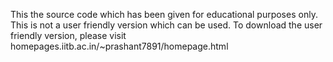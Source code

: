 This the source code which has been given for educational purposes only. This is not a user friendly version which can be used. 
To download the user friendly version, please visit homepages.iitb.ac.in/~prashant7891/homepage.html
